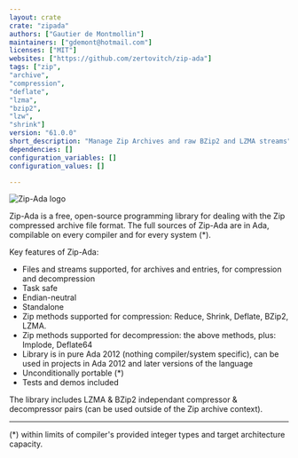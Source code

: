 ```yaml
---
layout: crate
crate: "zipada"
authors: ["Gautier de Montmollin"]
maintainers: ["gdemont@hotmail.com"]
licenses: ["MIT"]
websites: ["https://github.com/zertovitch/zip-ada"]
tags: ["zip",
"archive",
"compression",
"deflate",
"lzma",
"bzip2",
"lzw",
"shrink"]
version: "61.0.0"
short_description: "Manage Zip Archives and raw BZip2 and LZMA streams"
dependencies: []
configuration_variables: []
configuration_values: []

---
```

![Zip-Ada logo](https://unzip-ada.sourceforge.io/za_logo.png)

Zip-Ada is a free, open-source programming library for dealing with the Zip compressed archive file format.
The full sources of Zip-Ada are in Ada, compilable on every compiler and for every system (*).

Key features of Zip-Ada:

* Files and streams supported, for archives and entries, for compression and decompression
* Task safe
* Endian-neutral
* Standalone
* Zip methods supported for compression: Reduce, Shrink, Deflate, BZip2, LZMA.
* Zip methods supported for decompression: the above methods, plus: Implode, Deflate64
* Library is in pure Ada 2012 (nothing compiler/system specific), can be used in projects in Ada 2012 and later versions of the language
* Unconditionally portable (*)
* Tests and demos included

The library includes LZMA & BZip2 independant compressor & decompressor pairs
(can be used outside of the Zip archive context).

___

(*) within limits of compiler's provided integer types and target architecture capacity.


